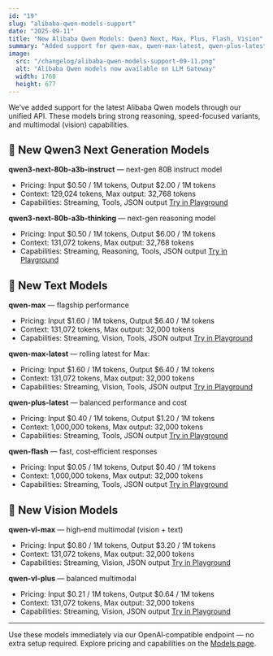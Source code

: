 ```yaml
---
id: "19"
slug: "alibaba-qwen-models-support"
date: "2025-09-11"
title: "New Alibaba Qwen Models: Qwen3 Next, Max, Plus, Flash, Vision"
summary: "Added support for qwen-max, qwen-max-latest, qwen-plus-latest, qwen-flash, qwen-vl-max, qwen-vl-plus and the new Qwen3 Next 80B A3B Instruct and Thinking models."
image:
  src: "/changelog/alibaba-qwen-models-support-09-11.png"
  alt: "Alibaba Qwen models now available on LLM Gateway"
  width: 1768
  height: 677
---
```


We’ve added support for the latest Alibaba Qwen models through our unified API. These models bring strong reasoning, speed-focused variants, and multimodal (vision) capabilities.

## 🧠 New Qwen3 Next Generation Models

**qwen3-next-80b-a3b-instruct** — next-gen 80B instruct model

- Pricing: Input $0.50 / 1M tokens, Output $2.00 / 1M tokens
- Context: 129,024 tokens, Max output: 32,768 tokens
- Capabilities: Streaming, Tools, JSON output
  [Try in Playground](/playground?model=qwen3-next-80b-a3b-instruct)

**qwen3-next-80b-a3b-thinking** — next-gen reasoning model

- Pricing: Input $0.50 / 1M tokens, Output $6.00 / 1M tokens
- Context: 131,072 tokens, Max output: 32,768 tokens
- Capabilities: Streaming, Reasoning, Tools, JSON output
  [Try in Playground](/playground?model=qwen3-next-80b-a3b-thinking)

## 🚀 New Text Models

**qwen-max** — flagship performance

- Pricing: Input $1.60 / 1M tokens, Output $6.40 / 1M tokens
- Context: 131,072 tokens, Max output: 32,000 tokens
- Capabilities: Streaming, Vision, Tools, JSON output
  [Try in Playground](/playground?model=qwen-max)

**qwen-max-latest** — rolling latest for Max:

- Pricing: Input $1.60 / 1M tokens, Output $6.40 / 1M tokens
- Context: 131,072 tokens, Max output: 32,000 tokens
- Capabilities: Streaming, Vision, Tools, JSON output
  [Try in Playground](/playground?model=qwen-max-latest)

**qwen-plus-latest** — balanced performance and cost

- Pricing: Input $0.40 / 1M tokens, Output $1.20 / 1M tokens
- Context: 1,000,000 tokens, Max output: 32,000 tokens
- Capabilities: Streaming, Tools, JSON output
  [Try in Playground](/playground?model=qwen-plus-latest)

**qwen-flash** — fast, cost‑efficient responses

- Pricing: Input $0.05 / 1M tokens, Output $0.40 / 1M tokens
- Context: 1,000,000 tokens, Max output: 32,000 tokens
- Capabilities: Streaming, Tools, JSON output
  [Try in Playground](/playground?model=qwen-flash)

## 👀 New Vision Models

**qwen-vl-max** — high‑end multimodal (vision + text)

- Pricing: Input $0.80 / 1M tokens, Output $3.20 / 1M tokens
- Context: 131,072 tokens, Max output: 32,000 tokens
- Capabilities: Streaming, Vision, JSON output
  [Try in Playground](/playground?model=qwen-vl-max)

**qwen-vl-plus** — balanced multimodal

- Pricing: Input $0.21 / 1M tokens, Output $0.64 / 1M tokens
- Context: 131,072 tokens, Max output: 32,000 tokens
- Capabilities: Streaming, Vision, JSON output
  [Try in Playground](/playground?model=qwen-vl-plus)

---

Use these models immediately via our OpenAI‑compatible endpoint — no extra setup required. Explore pricing and capabilities on the [Models page](/models).

